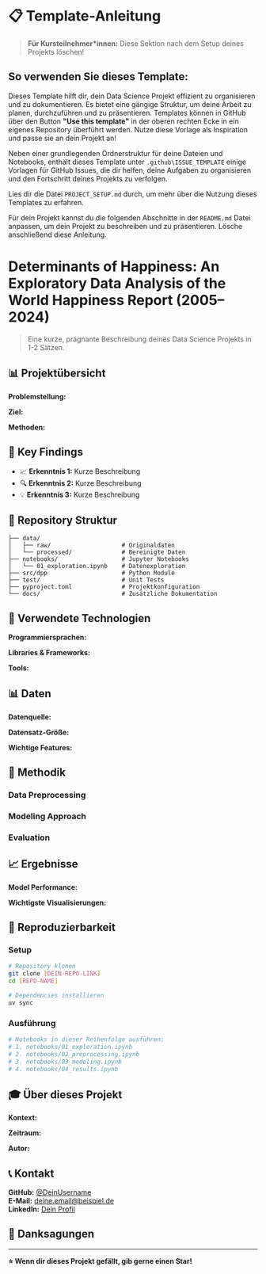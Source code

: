 # 📋 Template-Anleitung

> **Für Kursteilnehmer*innen:** Diese Sektion nach dem Setup deines Projekts löschen!

## So verwenden Sie dieses Template:
Dieses Template hilft dir, dein Data Science Projekt effizient zu organisieren und zu dokumentieren. Es bietet eine gängige Struktur, um deine Arbeit zu planen, durchzuführen und zu präsentieren. Templates können in GitHub über den Button **"Use this template"** in der oberen rechten Ecke in ein eigenes Repository überführt werden. Nutze diese Vorlage als Inspiration und passe sie an dein Projekt an! 

Neben einer grundlegenden Ordnerstruktur für deine Dateien und Notebooks, enthält dieses Template unter `.github\ISSUE_TEMPLATE` einige Vorlagen für GitHub Issues, die dir helfen, deine Aufgaben zu organisieren und den Fortschritt deines Projekts zu verfolgen.

Lies dir die Datei `PROJECT_SETUP.md` durch, um mehr über die Nutzung dieses Templates zu erfahren.

Für dein Projekt kannst du die folgenden Abschnitte in der `README.md` Datei anpassen, um dein Projekt zu beschreiben und zu präsentieren. Lösche anschließend diese Anleitung.


# Determinants of Happiness: An Exploratory Data Analysis of the World Happiness Report (2005–2024)

> Eine kurze, prägnante Beschreibung deines Data Science Projekts in 1-2 Sätzen.

## 📊 Projektübersicht

**Problemstellung:** 
<!-- Beschreibe das Problem, das du lösen möchtest -->

**Ziel:** 
<!-- Was ist das Hauptziel deines Projekts? -->

**Methoden:** 
<!-- Welche Techniken/Algorithmen verwendest du? -->

## 🎯 Key Findings

<!-- Hier deine wichtigsten Erkenntnisse in 3-5 Bullet Points -->
- 📈 **Erkenntnis 1:** Kurze Beschreibung
- 🔍 **Erkenntnis 2:** Kurze Beschreibung  
- 💡 **Erkenntnis 3:** Kurze Beschreibung

## 📁 Repository Struktur

```
├── data/
│   ├── raw/                    # Originaldaten
│   └── processed/              # Bereinigte Daten
├── notebooks/                  # Jupyter Notebooks
│   └── 01_exploration.ipynb    # Datenexploration
├── src/dpp                     # Python Module
├── test/                       # Unit Tests
├── pyproject.toml              # Projektkonfiguration
└── docs/                       # Zusätzliche Dokumentation
```

## 🔧 Verwendete Technologien

**Programmiersprachen:**
<!-- z.B. Python, R, SQL -->

**Libraries & Frameworks:**
<!-- z.B. pandas, scikit-learn, matplotlib, etc. -->

**Tools:**
<!-- z.B. Jupyter, Git, Docker, etc. -->

## 📊 Daten

**Datenquelle:** 
<!-- Woher kommen deine Daten? -->

**Datensatz-Größe:** 
<!-- Anzahl Zeilen/Spalten, Dateigröße -->

**Wichtige Features:** 
<!-- Beschreibung der wichtigsten Variablen -->

## 🤖 Methodik

### Data Preprocessing
<!-- Kurze Beschreibung deiner Datenbereinigung -->

### Modeling Approach  
<!-- Welche Modelle hast du getestet? -->

### Evaluation
<!-- Wie hast du die Ergebnisse bewertet? -->

## 📈 Ergebnisse

**Model Performance:**
<!-- Deine besten Metriken (Accuracy, RMSE, etc.) -->

**Wichtigste Visualisierungen:**
<!-- Verweis auf Key-Plots in deinen Notebooks -->

## 🚀 Reproduzierbarkeit

### Setup
```bash
# Repository klonen
git clone [DEIN-REPO-LINK]
cd [REPO-NAME]

# Dependencies installieren
uv sync
```

### Ausführung
```bash
# Notebooks in dieser Reihenfolge ausführen:
# 1. notebooks/01_exploration.ipynb
# 2. notebooks/02_preprocessing.ipynb  
# 3. notebooks/03_modeling.ipynb
# 4. notebooks/04_results.ipynb
```


## 🎓 Über dieses Projekt

**Kontext:** 
<!-- Im Rahmen welches Kurses/welcher Veranstaltung? -->

**Zeitraum:** 
<!-- Wann hast du das Projekt durchgeführt? -->

**Autor:** 
<!-- Dein Name -->

## 📞 Kontakt

**GitHub:** [@DeinUsername](https://github.com/DeinUsername)  
**E-Mail:** deine.email@beispiel.de  
**LinkedIn:** [Dein Profil](https://linkedin.com/in/dein-profil)

## 🙏 Danksagungen

<!-- Hier kannst du Personen oder Ressourcen erwähnen, die dir geholfen haben -->

---

**⭐ Wenn dir dieses Projekt gefällt, gib gerne einen Star!**
